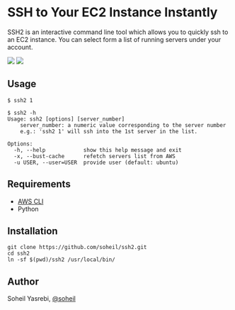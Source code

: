 # SSH to Your EC2 Instance Instantly
SSH2 is an interactive command line tool which allows you to quickly ssh to an EC2 instance. You can select form a list of running servers under your account.

![](https://raw.githubusercontent.com/soheil/ssh2/master/docs/Screen%20Shot%202015-12-06%20at%2012.47.53%20PM.png)
![](https://raw.githubusercontent.com/soheil/ssh2/master/docs/Screen%20Shot%202015-12-06%20at%2012.48.10%20PM.png)

## Usage
```
$ ssh2 1
```

```
$ ssh2 -h
Usage: ssh2 [options] [server_number]
	server_number: a numeric value corresponding to the server number
	e.g.: 'ssh2 1' will ssh into the 1st server in the list.

Options:
  -h, --help            show this help message and exit
  -x, --bust-cache      refetch servers list from AWS
  -u USER, --user=USER  provide user (default: ubuntu)
```

## Requirements
* [AWS CLI](https://aws.amazon.com/cli/)
* Python

## Installation
```
git clone https://github.com/soheil/ssh2.git
cd ssh2
ln -sf $(pwd)/ssh2 /usr/local/bin/
```

## Author
Soheil Yasrebi, [@soheil](https://twitter.com/soheil)
